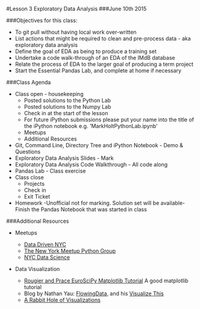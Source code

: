 #Lesson 3 Exploratory Data Analysis
###June 10th 2015

###Objectives for this class:

- To git pull without having local work over-written
- List actions that might be required to clean and pre-process data - aka exploratory data analysis
- Define the goal of EDA as being to produce a training set
- Undertake a code walk-through of an EDA of the IMdB database
- Relate the process of EDA to the larger goal of producing a term project
- Start the Essential Pandas Lab, and complete at home if necessary

###Class Agenda

- Class open - housekeeping
  * Posted solutions to the Python Lab
  * Posted solutions to the Numpy Lab
  * Check in at the start of the lesson
  * For future iPython submissions please put your name into the title of the iPython notebook e.g. 'MarkHoltPythonLab.ipynb'
  * Meetups
  * Additional Resources
- Git, Command Line, Directory Tree and iPython Notebook - Demo & Questions
- Exploratory Data Analysis Slides - Mark
- Exploratory Data Analysis Code Walkthrough - All code along
- Pandas Lab - Class exercise
- Class close
  * Projects
  * Check in
  * Exit Ticket
- Homework -Unofficial not for marking. Solution set will be available- Finish the Pandas Notebook that was started in class
 
###Additional Resources
- Meetups
  * [Data Driven NYC](http://www.meetup.com/NYC-Data-Business-Meetup/events/222842684/)
  * [The New York Meetup Python Group](http://www.meetup.com/nycpython/)
  * [NYC Data Science](http://www.meetup.com/NYC-Data-Science/)

- Data Visualization
  * [Rougier and Prace EuroSciPy Matplotlib Tutorial](http://www.loria.fr/~rougier/teaching/matplotlib/) A good matplotlib tutorial
  * Blog by Nathan Yau: [FlowingData](http://flowingdata.com/), and his [Visualize This](http://book.flowingdata.com/)
  * [A Rabbit Hole of Visualizations](http://dadaviz.com/i/893)

